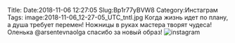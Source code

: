 Title:
Date:2018-11-06 12:27:05
Slug:Bp1r77yBVW8
Category:Инстаграм
Tags:
image:2018-11-06_12-27-05_UTC_tntl.jpg
Когда жизнь идет по плану, а душа требует перемен! Ножницы в руках мастера творят чудеса! Оленька @arsentevnaolga
спасибо за новый образ!
![instagram]({attach}images/2018-11-06_12-27-05_UTC.jpg)

